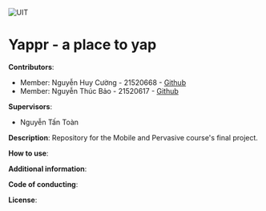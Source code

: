 ![UIT](https://img.shields.io/badge/from-UIT%20VNUHCM-blue?style=for-the-badge&link=https%3A%2F%2Fwww.uit.edu.vn%2F)

# Yappr - a place to yap

**Contributors**:

- Member: Nguyễn Huy Cường - 21520668 - [Github](https://github.com/dedyoc)
- Member: Nguyễn Thúc Bảo - 21520617 - [Github](https://github.com/nguyenthucbao)

**Supervisors**:

- Nguyễn Tấn Toàn

**Description**: Repository for the Mobile and Pervasive course's final project.

**How to use**:

**Additional information**:

**Code of conducting**:

**License**:
